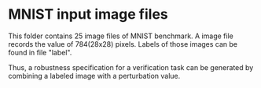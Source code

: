 # MNIST input image files

This folder contains 25 image files of MNIST benchmark. A image file records the value of 784(28x28) pixels. Labels of those images can be found in file "label". 

Thus,  a robustness specification for a verification task can be generated by combining a labeled image with a perturbation value.

